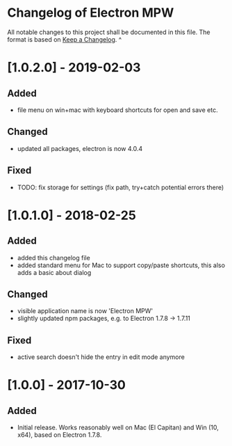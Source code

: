 # Changelog of Electron MPW
All notable changes to this project shall be documented in this file.
The format is based on [Keep a Changelog](http://keepachangelog.com/en/1.0.0/).
^
# [1.0.2.0] - 2019-02-03
## Added
- file menu on win+mac with keyboard shortcuts for open and save etc.
## Changed
- updated all packages, electron is now 4.0.4
## Fixed
- TODO: fix storage for settings (fix path, try+catch potential errors there)

# [1.0.1.0] - 2018-02-25
## Added
- added this changelog file
- added standard menu for Mac to support copy/paste shortcuts, this also adds a basic about dialog
## Changed
- visible application name is now 'Electron MPW'
- slightly updated npm packages, e.g. to Electron 1.7.8 -> 1.7.11
## Fixed
- active search doesn't hide the entry in edit mode anymore

# [1.0.0] - 2017-10-30
## Added
- Initial release. Works reasonably well on Mac (El Capitan) and Win (10, x64), based on Electron 1.7.8.
